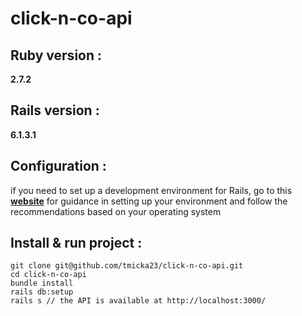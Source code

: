# click-n-co-api

## Ruby version :

**2.7.2**

## Rails version :

**6.1.3.1**

## Configuration :

if you need to set up a development environment for Rails, go to this **[website](https://gorails.com/setup/)** for guidance in setting up your environment and follow the recommendations based on your operating system

## Install & run project :

```shell
git clone git@github.com/tmicka23/click-n-co-api.git
cd click-n-co-api
bundle install
rails db:setup
rails s // the API is available at http://localhost:3000/
```
